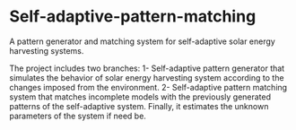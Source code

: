 # Self-adaptive-pattern-matching
A pattern generator and matching system for self-adaptive solar energy harvesting systems.

The project includes two branches:
1- Self-adaptive pattern generator that simulates the behavior of solar energy harvesting system according to the changes imposed from the environment.
2- Self-adaptive pattern matching system that matches incomplete models with the previously generated patterns of the self-adaptive system. Finally, it estimates the unknown parameters of the system if need be.

